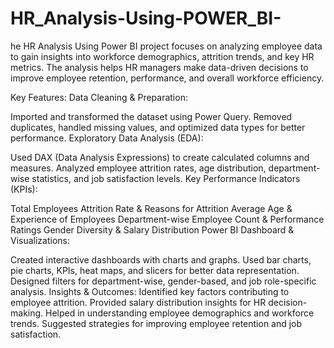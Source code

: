 # HR_Analysis-Using-POWER_BI-
he HR Analysis Using Power BI project focuses on analyzing employee data to gain insights into workforce demographics, attrition trends, and key HR metrics. The analysis helps HR managers make data-driven decisions to improve employee retention, performance, and overall workforce efficiency.

Key Features:
Data Cleaning & Preparation:

Imported and transformed the dataset using Power Query.
Removed duplicates, handled missing values, and optimized data types for better performance.
Exploratory Data Analysis (EDA):

Used DAX (Data Analysis Expressions) to create calculated columns and measures.
Analyzed employee attrition rates, age distribution, department-wise statistics, and job satisfaction levels.
Key Performance Indicators (KPIs):

Total Employees
Attrition Rate & Reasons for Attrition
Average Age & Experience of Employees
Department-wise Employee Count & Performance Ratings
Gender Diversity & Salary Distribution
Power BI Dashboard & Visualizations:

Created interactive dashboards with charts and graphs.
Used bar charts, pie charts, KPIs, heat maps, and slicers for better data representation.
Designed filters for department-wise, gender-based, and job role-specific analysis.
Insights & Outcomes:
Identified key factors contributing to employee attrition.
Provided salary distribution insights for HR decision-making.
Helped in understanding employee demographics and workforce trends.
Suggested strategies for improving employee retention and job satisfaction.

